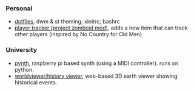 ### Personal
- [dotfiles](https://github.com/alfrh02/dotfiles), dwm & st theming; xinitrc; bashrc
- [player tracker (project zomboid mod)](https://github.com/alfrh02/pz-player-tracker), adds a new item that can track other players (inspired by No Country for Old Men)

### University

- [pynth](https://github.com/alfrh02/pynth), raspberry pi based synth (using a MIDI controller). runs on python.
- [worldviewer/history viewer](https://github.com/alfrh02/worldviewer), web-based 3D earth viewer showing historical events.

